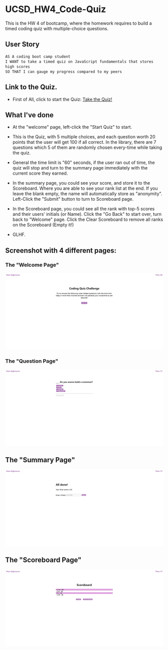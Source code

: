 # UCSD_HW4_Code-Quiz
This is the HW 4 of bootcamp, where the homework requires to build a timed coding quiz with multiple-choice questions.

## User Story

```
AS A coding boot camp student
I WANT to take a timed quiz on JavaScript fundamentals that stores high scores
SO THAT I can gauge my progress compared to my peers
```

## Link to the Quiz.

* First of All, click to start the Quiz: [Take the Quiz!](https://hengyu89.github.io/UCSD_HW4_Code-Quiz/)


## What I've done

* At the "welcome" page, left-click the "Start Quiz" to start.

* This is the Quiz, with 5 multiple choices, and each question worth 20 points that the user will get 100 if all correct. In the library, there are 7 questions which 5 of them are randomly chosen every-time while taking the quiz.

* General the time limit is "60" seconds, if the user ran out of time, the quiz will stop and turn to the summary page immediately with the current score they earned.

* In the summary page, you could see your score, and store it to the Scoreboard. Where you are able to see your rank list at the end. If you leave the blank empty, the name will automatically store as "anonymity". Left-Click the "Submit" button to turn to Scoreboard page.

* In the Scoreboard page, you could see all the rank with top-5 scores and their users' initials (or Name). Click the "Go Back" to start over, turn back to "Welcome" page. Click the Clear Scoreboard to remove all ranks on the Scoreboard (Empty it!)

* GLHF.

## Screenshot with 4 different pages:

### The "Welcome Page"
![This is the welcome page which you could see when you click the quiz link](./assets/images/page1.png)

### The "Question Page"
![This is the question page with multiple choices when you click the start](./assets/images/page2.png)

## The "Summary Page"
![This is the summary page that you could see your scores and submit your score.](./assets/images/page3.png)

## The "Scoreboard Page"
![This is the Scoreboard page that you could see your score rank.](./assets/images/page4.png)